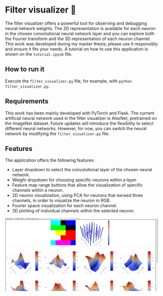 # Filter visualizer :toolbox:
The filter visualizer offers a powerful tool for observing and debugging neural network weights. The 2D representation is available for each neuron in the chosen convolutional neural network layer and you can explore both the Fourier transform and the 3D representation of each neuron channel. This work was developed during my master thesis; please use it responsibly and ensure it fits your needs. A tutorial on how to use this application is shown on the `tutorial.ipynb` file. 

## How to run it
Execute the `filter_visualizer.py` file, for example, with `python filter_visualizer.py`.

## Requirements
This work has been mainly developed with PyTorch and Flask. The current artificial neural network used in the filter visualizer is AlexNet, pretrained on the ImageNet dataset. Future updates will introduce the flexibility to select different neural networks. However, for now, you can switch the neural network by modifying the `filter_visualizer.py` file.

## Features
The application offers the following features:
* Layer dropdown to select the convolutional layer of the chosen neural network.
* Weight dropdown for choosing specific neurons within a layer.
* Feature map range buttons that allow the visualization of specific channels within a neuron.
* 2D neuron visualization, using PCA for neurons that exceed three channels, in order to visualize the neuron in RGB.
* Fourier space visualization for each neuron channel.
* 3D plotting of individual channels within the selected neuron.

![Example of the filter visualizer application](./filter_visualizer.jpg)
